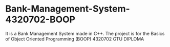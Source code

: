 # Bank-Management-System-4320702-BOOP
It is a Bank Management System made in C++. The project is for the Basics of Object Oriented Programming (BOOP) 4320702 GTU DIPLOMA
